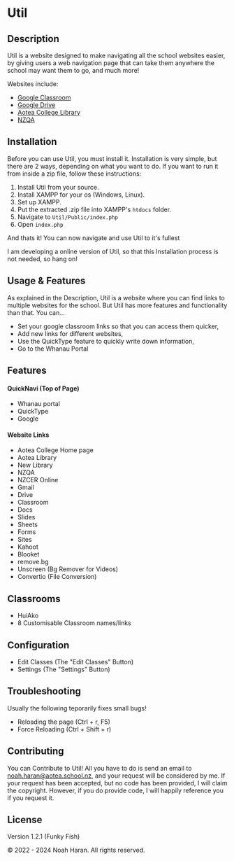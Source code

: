 # Util

## Description

Util is a website designed to make navigating all the school websites easier, by giving users a web navigation page that can take them anywhere the school may want them to go, and much more!

Websites include:

 - [Google Classroom](https://classroom.google.com)
 - [Google Drive](https://drive.google.com)
 - [Aotea College Library](https://nz.accessit.online/ATC00/!#dashboard)
 - [NZQA](https://taku.nzqa.govt.nz/learner-home/)

## Installation

Before you can use Util, you must install it.
Installation is very simple, but there are 2 ways, depending on what you want to do. If you want to run it from inside a zip file, follow these instructions:

1. Install Util from your source.
2. Install XAMPP for your os (Windows, Linux).
3. Set up XAMPP.
4. Put the extracted .zip file into XAMPP's `htdocs` folder.
5. Navigate to `Util/Public/index.php`
6. Open `index.php`

And thats it! You can now navigate and use Util to it's fullest

I am developing a online version of Util, so that this Installation process is not needed, so hang on!

## Usage & Features

As explained in the Description, Util is a website where you can find links to multiple websites for the school. But Util has more features and functionality than that.
You can...

 - Set your google classroom links so that you can access them quicker,
 - Add new links for different websites,
 - Use the QuickType feature to quickly write down information,
 - Go to the Whanau Portal

## Features

#### QuickNavi (Top of Page)

 - Whanau portal
 - QuickType
 - Google

#### Website Links

 - Aotea College Home page
 - Aotea Library
 - New Library
 - NZQA
 - NZCER Online
 - Gmail
 - Drive
 - Classroom
 - Docs
 - Slides
 - Sheets
 - Forms
 - Sites
 - Kahoot
 - Blooket
 - remove.bg
 - Unscreen (Bg Remover for Videos)
 - Convertio (File Conversion)

## Classrooms
 - HuiAko
 - 8 Customisable Classroom names/links

## Configuration
 - Edit Classes (The "Edit Classes" Button)
 - Settings (The "Settings" Button)

## Troubleshooting

Usually the following teporarily fixes small bugs!
 - Reloading the page (Ctrl + r, F5)
 - Force Reloading (Ctrl + Shift + r)

## Contributing

You can Contribute to Util! All you have to do is send an email to noah.haran@aotea.school.nz, and your request will be considered by me. If your request has been accepted, but no code has been provided, I will claim the copyright. However, if you do provide code, I will happily reference you if you request it.

## License

Version 1.2.1 (Funky Fish)

&copy; 2022 - 2024 Noah Haran. All rights reserved.